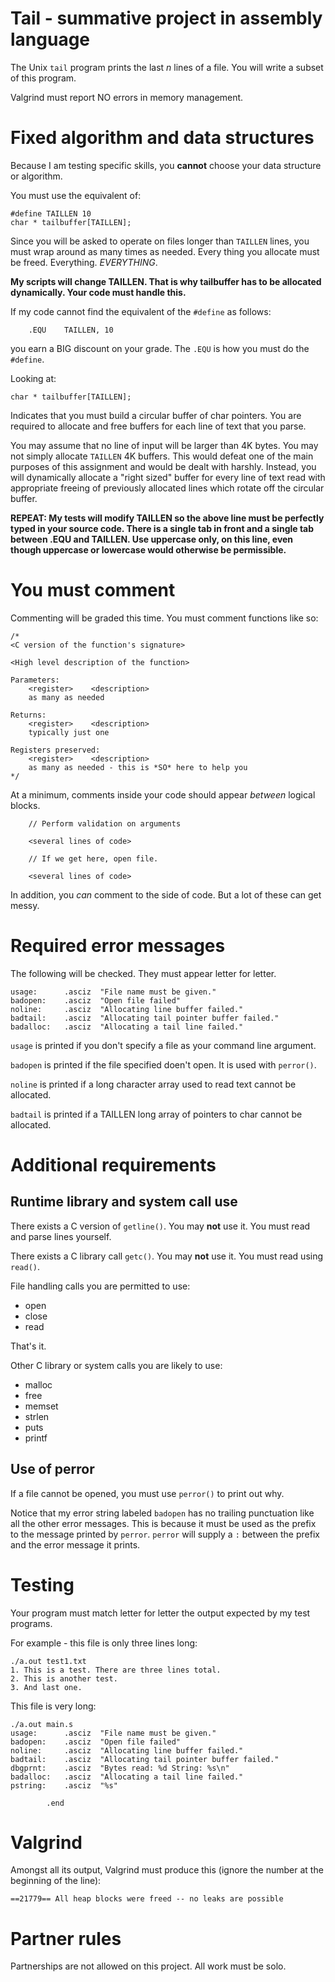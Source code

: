 # Tail - summative project in assembly language

The Unix ```tail``` program prints the last *n* lines of a file. You will write a subset of this program.

Valgrind must report NO errors in memory management.

# Fixed algorithm and data structures

Because I am testing specific skills, you **cannot** choose your data structure or algorithm.

You must use the equivalent of:

```
#define TAILLEN 10
char * tailbuffer[TAILLEN];
```

Since you will be asked to operate on files longer than ```TAILLEN``` lines, you must wrap around as many times as needed. Every thing you allocate must be freed. Everything. *EVERYTHING*.

**My scripts will change TAILLEN. That is why tailbuffer has to be allocated dynamically. Your code must handle this.**

If my code cannot find the equivalent of the ```#define``` as follows:

```
	.EQU	TAILLEN, 10
```

you earn a BIG discount on your grade. The ```.EQU``` is how you must do the ```#define```.

Looking at:

```
char * tailbuffer[TAILLEN];
```

Indicates that you must build a circular buffer of char pointers. You are required to allocate and free buffers for each line of text that you parse. 

You may assume that no line of input will be larger than 4K bytes. You may not simply allocate ```TAILLEN``` 4K buffers. This would defeat one of the main purposes of this assignment and would be dealt with harshly. Instead, you will dynamically allocate a "right sized" buffer for every line of text read with appropriate freeing of previously allocated lines which rotate off the circular buffer.

**REPEAT: My tests will modify TAILLEN so the above line must be perfectly typed in your source code. There is a single tab in front and a single tab between .EQU and TAILLEN. Use uppercase only, on this line, even though uppercase or lowercase would otherwise be permissible.**

# You must comment

Commenting will be graded this time. You must comment functions like so:

```
/*
<C version of the function's signature>

<High level description of the function>

Parameters:
    <register>    <description>
    as many as needed
    
Returns:
    <register>    <description>
    typically just one
    
Registers preserved:
    <register>    <description>
    as many as needed - this is *SO* here to help you
*/
```

At a minimum, comments inside your code should appear *between* logical blocks. 

```
    // Perform validation on arguments
    
    <several lines of code>
    
    // If we get here, open file.
    
    <several lines of code>
```

In addition, you *can* comment to the side of code. But a lot of these can get messy.

# Required error messages

The following will be checked. They must appear letter for letter.

```
usage:		.asciz	"File name must be given."
badopen:	.asciz	"Open file failed"
noline:		.asciz	"Allocating line buffer failed."
badtail:	.asciz	"Allocating tail pointer buffer failed."
badalloc:	.asciz	"Allocating a tail line failed."
```

```usage``` is printed if you don't specify a file as your command line argument.

```badopen``` is printed if the file specified doen't open. It is used with ```perror()```.

```noline``` is printed if a long character array used to read text cannot be allocated.

```badtail``` is printed if a TAILLEN long array of pointers to char cannot be allocated.

# Additional requirements

## Runtime library and system call use

There exists a C version of ```getline()```. You may **not** use it. You must read and parse lines yourself. 

There exists a C library call ```getc()```. You may **not** use it. You must read using ```read()```.

File handling calls you are permitted to use:

- open
- close
- read

That's it. 

Other C library or system calls you are likely to use:

- malloc
- free
- memset
- strlen
- puts
- printf

## Use of perror

If a file cannot be opened, you must use ```perror()``` to print out why.

Notice that my error string labeled ```badopen``` has no trailing punctuation like all the other error messages. This is because it must be used as the prefix to the message printed by ```perror```. ```perror``` will supply a ```:``` between the prefix and the error message it prints.

# Testing

Your program must match letter for letter the output expected by my test programs.

For example - this file is only three lines long:

```
./a.out test1.txt 
1. This is a test. There are three lines total.
2. This is another test.
3. And last one.
```

This file is very long:

```
./a.out main.s
usage:		.asciz	"File name must be given."
badopen:	.asciz	"Open file failed"
noline:		.asciz	"Allocating line buffer failed."
badtail:	.asciz	"Allocating tail pointer buffer failed."
dbgprnt:	.asciz	"Bytes read: %d String: %s\n"
badalloc:	.asciz	"Allocating a tail line failed."
pstring:	.asciz	"%s"

		.end
```

# Valgrind

Amongst all its output, Valgrind must produce this (ignore the number at the beginning of the line):

```
==21779== All heap blocks were freed -- no leaks are possible
```

# Partner rules

Partnerships are not allowed on this project. All work must be solo.



